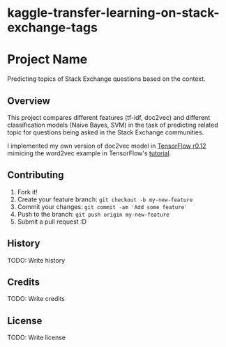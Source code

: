 # kaggle-transfer-learning-on-stack-exchange-tags

# Project Name

Predicting topics of Stack Exchange questions based on the context.

## Overview

This project compares different features (tf-idf, doc2vec) and different classification models (Naive Bayes, SVM) in the task of predicting related topic for questions being asked in the Stack Exchange communities.

I implemented my own version of doc2vec model in [TensorFlow r0.12](https://www.tensorflow.org/) mimicing the word2vec example in TensorFlow's [tutorial](https://github.com/tensorflow/models/blob/master/tutorials/embedding/word2vec.py). 

## Contributing

1. Fork it!
2. Create your feature branch: `git checkout -b my-new-feature`
3. Commit your changes: `git commit -am 'Add some feature'`
4. Push to the branch: `git push origin my-new-feature`
5. Submit a pull request :D

## History

TODO: Write history

## Credits

TODO: Write credits

## License

TODO: Write license
